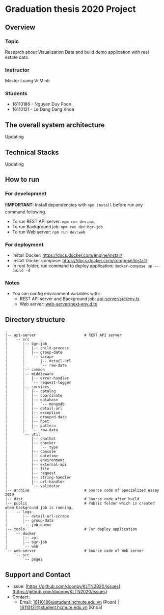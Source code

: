 # Graduation thesis 2020 Project
## Overview
### Topic
Research about Visualization Data and build demo application with real estate data.
### Instructor
Master Luong Vi Minh
### Students
- 16110186 - Nguyen Duy Poon
- 16110121 - Le Dang Dang Khoa
    
## The overall system architecture
Updating

## Technical Stacks
Updating

## How to run
### For development
❗**IMPORTANT:** Install dependencies with `npm install` before run any command following.

- To run REST API server: 
`npm run dev:api`
- To run Background job: 
`npm run dev:bgr-job`
- To run Web server: 
`npm run dev:web`

### For deployment
- Install Docker: https://docs.docker.com/engine/install/ 
- Install Docker compose: https://docs.docker.com/compose/install/
- In root folder, run command to deploy application:
`docker-compose up --build -d`

### Notes
- You can config environment variables with:
    - REST API server and Background job: [api-server/src/env.ts](/api-server/src/env.ts)
    - Web server: [web-server/next-env.d.ts](/web-server/next-env.d.ts)

## Directory structure
```
.
|-- api-server                      # REST API server
|   `-- src
|       |-- bgr-job
|       |   |-- child-process
|       |   |-- group-data
|       |   `-- scrape
|       |       |-- detail-url
|       |       `-- raw-data
|       |-- common
|       |-- middleware
|       |   |-- error-handler
|       |   `-- request-logger
|       |-- services
|       |   |-- catalog
|       |   |-- coordinate
|       |   |-- database
|       |   |   `-- mongodb
|       |   |-- detail-url
|       |   |-- exception
|       |   |-- grouped-data
|       |   |-- host
|       |   |-- pattern
|       |   `-- raw-data
|       `-- util
|           |-- chatbot
|           |-- checker
|           |   `-- type
|           |-- console
|           |-- datetime
|           |-- environment
|           |-- external-api
|           |-- file
|           |-- request
|           |-- string-handler
|           |-- url-handler
|           `-- validator
|-- archive                         # Source code of Specialized essay 2019
|-- dist                            # Source code after build
|-- public                          # Public folder which is created when background job is running.
|   `-- logs
|       |-- detail-url-scrape
|       |-- group-data
|       `-- job-queue
|-- tools                           # For deploy application
|   `-- docker
|       |-- api
|       |-- bgr-job
|       `-- web
`-- web-server                      # Source code of Web server
    `-- src
        `-- pages
```

## Support and Contact
- Issue: [https://github.com/doonpy/KLTN2020/issues](https://github.com/doonpy/KLTN2020/issues)
- Contact: 
    - Email: 16110186@student.hcmute.edu.vn (Poon) | 16110121@student.hcmute.edu.vn (Khoa)
